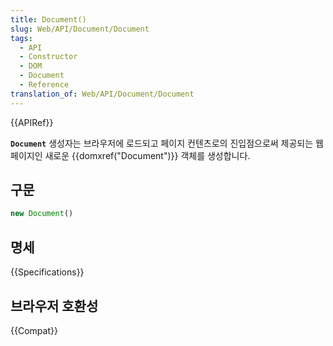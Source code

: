 ```yaml
---
title: Document()
slug: Web/API/Document/Document
tags:
  - API
  - Constructor
  - DOM
  - Document
  - Reference
translation_of: Web/API/Document/Document
---
```

{{APIRef}}

**`Document`** 생성자는 브라우저에 로드되고 페이지 컨텐츠로의 진입점으로써 제공되는 웹 페이지인 새로운 {{domxref("Document")}} 객체를 생성합니다.

## 구문

```js
new Document()
```

## 명세

{{Specifications}}

## 브라우저 호환성

{{Compat}}
